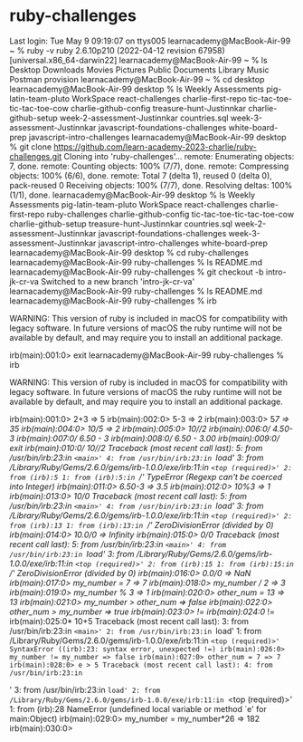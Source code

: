 # ruby-challenges
Last login: Tue May  9 09:19:07 on ttys005
learnacademy@MacBook-Air-99 ~ % ruby -v
ruby 2.6.10p210 (2022-04-12 revision 67958) [universal.x86_64-darwin22]
learnacademy@MacBook-Air-99 ~ % ls
Desktop		Downloads	Movies		Pictures	Public
Documents	Library		Music		Postman		provision
learnacademy@MacBook-Air-99 ~ % cd desktop
learnacademy@MacBook-Air-99 desktop % ls
Weekly Assessments			pig-latin-team-pluto
WorkSpace				react-challenges
charlie-first-repo			tic-tac-toe-tic-tac-toe-cow
charlie-github-config			treasure-hunt-Justinnkar
charlie-github-setup			week-2-assessment-Justinnkar
countries.sql				week-3-assessment-Justinnkar
javascript-foundations-challenges	white-board-prep
javascript-intro-challenges
learnacademy@MacBook-Air-99 desktop % git clone https://github.com/learn-academy-2023-charlie/ruby-challenges.git
Cloning into 'ruby-challenges'...
remote: Enumerating objects: 7, done.
remote: Counting objects: 100% (7/7), done.
remote: Compressing objects: 100% (6/6), done.
remote: Total 7 (delta 1), reused 0 (delta 0), pack-reused 0
Receiving objects: 100% (7/7), done.
Resolving deltas: 100% (1/1), done.
learnacademy@MacBook-Air-99 desktop % ls
Weekly Assessments			pig-latin-team-pluto
WorkSpace				react-challenges
charlie-first-repo			ruby-challenges
charlie-github-config			tic-tac-toe-tic-tac-toe-cow
charlie-github-setup			treasure-hunt-Justinnkar
countries.sql				week-2-assessment-Justinnkar
javascript-foundations-challenges	week-3-assessment-Justinnkar
javascript-intro-challenges		white-board-prep
learnacademy@MacBook-Air-99 desktop % cd ruby-challenges 
learnacademy@MacBook-Air-99 ruby-challenges % ls
README.md
learnacademy@MacBook-Air-99 ruby-challenges % git checkout -b intro-jk-cr-va
Switched to a new branch 'intro-jk-cr-va'
learnacademy@MacBook-Air-99 ruby-challenges % ls
README.md
learnacademy@MacBook-Air-99 ruby-challenges % irb

WARNING: This version of ruby is included in macOS for compatibility with legacy software. 
In future versions of macOS the ruby runtime will not be available by 
default, and may require you to install an additional package.

irb(main):001:0> exit
learnacademy@MacBook-Air-99 ruby-challenges % irb

WARNING: This version of ruby is included in macOS for compatibility with legacy software. 
In future versions of macOS the ruby runtime will not be available by 
default, and may require you to install an additional package.

irb(main):001:0> 2+3
=> 5
irb(main):002:0> 5-3
=> 2
irb(main):003:0> 5*7
=> 35
irb(main):004:0> 10/5
=> 2
irb(main):005:0> 10//2
irb(main):006:0/ 4.50-3
irb(main):007:0/ 6.50 - 3
irb(main):008:0/ 6.50 - 3.00
irb(main):009:0/ exit
irb(main):010:0/ 10//2
Traceback (most recent call last):
        5: from /usr/bin/irb:23:in `<main>'
        4: from /usr/bin/irb:23:in `load'
        3: from /Library/Ruby/Gems/2.6.0/gems/irb-1.0.0/exe/irb:11:in `<top (required)>'
        2: from (irb):5
        1: from (irb):5:in `/'
TypeError (Regexp can't be coerced into Integer)
irb(main):011:0> 6.50-3
=> 3.5
irb(main):012:0> 10%3
=> 1
irb(main):013:0> 10/0
Traceback (most recent call last):
        5: from /usr/bin/irb:23:in `<main>'
        4: from /usr/bin/irb:23:in `load'
        3: from /Library/Ruby/Gems/2.6.0/gems/irb-1.0.0/exe/irb:11:in `<top (required)>'
        2: from (irb):13
        1: from (irb):13:in `/'
ZeroDivisionError (divided by 0)
irb(main):014:0> 10.0/0
=> Infinity
irb(main):015:0> 0/0
Traceback (most recent call last):
        5: from /usr/bin/irb:23:in `<main>'
        4: from /usr/bin/irb:23:in `load'
        3: from /Library/Ruby/Gems/2.6.0/gems/irb-1.0.0/exe/irb:11:in `<top (required)>'
        2: from (irb):15
        1: from (irb):15:in `/'
ZeroDivisionError (divided by 0)
irb(main):016:0> 0.0/0
=> NaN
irb(main):017:0> my_number = 7
=> 7
irb(main):018:0> my_number / 2
=> 3
irb(main):019:0> my_number % 3
=> 1
irb(main):020:0> other_num = 13
=> 13
irb(main):021:0> my_number > other_num
=> false
irb(main):022:0> other_num > my_number
=> true
irb(main):023:0> !=
irb(main):024:0* !=
irb(main):025:0* 10+5
Traceback (most recent call last):
        3: from /usr/bin/irb:23:in `<main>'
        2: from /usr/bin/irb:23:in `load'
        1: from /Library/Ruby/Gems/2.6.0/gems/irb-1.0.0/exe/irb:11:in `<top (required)>'
SyntaxError ((irb):23: syntax error, unexpected !=)
irb(main):026:0> my_number != my_number
=> false
irb(main):027:0> other_num = 7
=> 7
irb(main):028:0> e > 5
Traceback (most recent call last):
        4: from /usr/bin/irb:23:in `<main>'
        3: from /usr/bin/irb:23:in `load'
        2: from /Library/Ruby/Gems/2.6.0/gems/irb-1.0.0/exe/irb:11:in `<top (required)>'
        1: from (irb):28
NameError (undefined local variable or method `e' for main:Object)
irb(main):029:0> my_number = my_number*26
=> 182
irb(main):030:0> 
